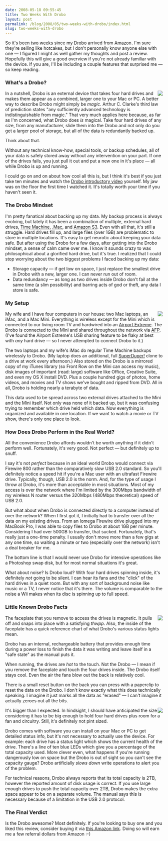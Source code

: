 ```yaml
---
date: 2008-05-18 09:55:45
title: Two Weeks With Drobo
layout: post
permalink: /blog/2008/05/two-weeks-with-drobo/index.html
slug: two-weeks-with-drobo
---
```

So it's been [two weeks](http://twitter.com/tylerhall/statuses/801468253) since my [Drobo](http://www.drobo.com/) arrived from <a href="http://www.amazon.com/gp/product/B000PDLZ1A?ie=UTF8&tag=clickcom-20&linkCode=as2&camp=1789&creative=9325&creativeASIN=B000PDLZ1A">Amazon</a><img src="http://www.assoc-amazon.com/e/ir?t=clickcom-20&l=as2&o=1&a=B000PDLZ1A" width="1" height="1" border="0" alt="" style="border:none !important; margin:0px !important;" />. I'm sure they're selling like hotcakes, but I don't personally know anyone else with one &mdash; I figured I might as well gather my thoughts and post a review. Hopefully this will give a good overview if you're not already familiar with the device. If you are, I'll be including a couple features that surprised me &mdash; so keep reading.

### What's a Drobo? ###

<a href="http://cdn.tyler.fm/blog/drobo.jpg" style="float:right;" class="lightbox"><img src="http://cdn.tyler.fm/blog/drobo-sm.jpg"></a>In a nutshell, Drobo is an external device that takes four hard drives and makes them appear as a combined, larger one to your Mac or PC. A better way to describe Drobo might simply be _magic_. Arthur C. Clarke's third law of prediction states "any sufficiently advanced technology is indistinguishable from magic." That very much applies here because, as far as I'm concerned, what Drobo does _is_ magical. Take four hard drives of any size, from any manufacturer, slide them into the Drobo and not only do you get a larger pool of storage, but all of the data is redundantly backed up.

Think about that.

Without any technical know-how, special tools, or backup schedules, all of your data is safely stored away without any intervention on your part. If one of the drives fails, you just pull it out and put a new one in it's place &mdash; all while Drobo is up and running.

I could go on and on about how cool all this is, but I think it's best if you just take ten minutes and watch the [Drobo introductory video](http://drobo.com/products_demo.html) yourself. My jaw was on the floor the first time I watched it. It's totally worth your time if you haven't seen it.

### The Drobo Mindset ###

I'm pretty fanatical about backing up my data. My backup process is always evolving, but lately it has been a combination of multiple, external hard drives, [Time Machine](http://www.apple.com/macosx/features/timemachine.html), [.Mac](http://www.apple.com/dotmac/), and [Amazon S3](/amazon-php-aws). Even with all that, it's still a struggle. Hard drives fill up, and large files (over 1GB) are problematic to store in multiple locations. It's easy to get neurotic about keeping your data safe. But after using the Drobo for a few days, after getting into the Drobo mindset, a sense of calm came over me. I know it sounds crazy to wax philosophical about a glorified hard drive, but it's true. I realized that I could stop worrying about the two biggest problems I faced backing up my data:

  * Storage capacity &mdash; if get low on space, I just replace the smallest drive in Drobo with a new, larger one. I can never run out of room.
  * Data redundancy &mdash; as long as two drives inside Drobo don't fail at the same time (a slim possibility) and barring acts of god or theft, any data I store is safe.

### My Setup ###

<a href="http://cdn.tyler.fm/blog/drobo-front.jpg" style="float:right;" class="lightbox"><img src="http://cdn.tyler.fm/blog/drobo-front-sm.jpg"></a>My wife and I have four computers in our house: two Mac laptops, an iMac, and a Mac Mini. Everything is wireless except for the Mini which is connected to our living room TV and hardwired into an [Airport Extreme](http://www.apple.com/airportextreme/). The Drobo is connected to the Mini and shared throughout the network via [AFP](http://en.wikipedia.org/wiki/Apple_Filing_Protocol). (I've found the Airport Extreme's USB sharing feature to be flaky at best with _any_ hard drive &mdash; so I never attempted to connect Drobo to it.)

The two laptops and my wife's iMac do regular Time Machine backups wirelessly to Drobo. (My laptop does an additional, full [SuperDuper!](http://www.shirt-pocket.com/SuperDuper/SuperDuperDescription.html) clone to a drive at work every afternoon.) Also stored on the Drobo is a mirrored copy of my iTunes library (so Front Row on the Mini can access my music), disk images of important (read: large) software like Office, Creative Suite, and even my OS X install DVD. Plus a couple hundred gigs of photos, home videos, and movies and TV shows we've bought and ripped from DVD. All in all, Drobo is holding nearly a terabyte of data.

This data used to be spread across two external drives attached to the Mini and the Mini itself. Not only was none of it backed up, but it was confusing trying to remember which drive held which data. Now everything is organized and available in one location. If we want to watch a movie or TV show, there's only one place to look.

### How Does Drobo Perform in the Real World? ###

All the convenience Drobo affords wouldn't be worth anything if it didn't perform well. Fortunately, it's very good. Not perfect &mdash; but definitely up to snuff.

I say it's not _perfect_ because in an ideal world Drobo would connect via Firewire 800 rather than the comparatively slow USB 2.0 standard. So you'll definitely notice a speed hit if you're a Mac user with an ultrafast Firewire drive. Typically, though, USB 2.0 is the norm. And, for the type of usage I throw at Drobo, it's more than acceptable in most situations. Most of my access is over the network where I'm limited by the 300Mbps bandwidth of my wireless N router versus the 320Mbps (480Mbps theoretical) speed of USB 2.0.

But what about when Drobo is connected directly to a computer instead of over the network? When I first got it, I initially had to transfer over all the data on my existing drives. From an Iomega Firewire drive plugged into my MacBook Pro, I was able to copy files to Drobo at about 1GB per minute. Considering I had over 500GB to transfer, that sucked. Fortunately, that's really just a one-time penalty. I usually don't move more than a few gigs at any one time, so waiting a minute or two (especially over the network) isn't a deal breaker for me.

The bottom line is that I would never use Drobo for intensive operations like a Photoshop swap disk, but for most normal situations it's great.

What about noise? Is Drobo loud? With four hard drives spinning inside, it's definitely _not_ going to be silent. I can hear its fans and the "click" of the hard drives in a quiet room. But with any sort of background noise like music or a TV, I never notice that it's there. The volume is comparable to the noise a Wii makes when its disc is spinning up to full speed.

### Little Known Drobo Facts ###

<a href="http://cdn.tyler.fm/blog/drobo-faceplate.jpg" style="float:right;" class="lightbox"><img src="http://cdn.tyler.fm/blog/drobo-faceplate-sm.jpg"></a>The faceplate that you remove to access the drives is magnetic. It pulls off and snaps into place with a satisfying _thwpp_. Also, the inside of the faceplate has a quick reference chart of what Drobo's various status lights mean.

Drobo has an internal, rechargeable battery that provides enough time during a power loss to finish the data it was writing and leave itself in a "safe state" as the manual puts it.

When running, the drives are _hot_ to the touch. Not the Drobo &mdash; I mean if you remove the faceplate and touch the four drives inside. The Drobo itself stays cool. Even the air the fans blow out the back is relatively cool.

There is a small reset button on the back you can press with a paperclip to reset the data on the Drobo. I don't know exactly what this does technically speaking. I imagine it just marks all the data as "erased" &mdash; I can't imagine it actually zeroes out all the bits.

<a href="http://cdn.tyler.fm/blog/drobo-side.jpg" style="float:right;" class="lightbox"><img src="http://cdn.tyler.fm/blog/drobo-side-sm.jpg"></a>It's bigger than I expected. In hindsight, I should have anticipated the size considering it has to be big enough to hold four hard drives plus room for a fan and circuitry. Still, it's definitely not pint sized.

Drobo comes with software you can install on your Mac or PC to get detailed status info, but it's not necessary to actually use the device. For example: each drive has a status light which shows the current health of the drive. There's a line of ten blue LEDs which give you a percentage of the total capacity used. More clever even, what happens if you're running dangerously low on space but the Drobo is out of sight so you can't see the capacity gauge? Drobo artificially _slows down_ write operations to alert you of the problem.

For technical reasons, Drobo always reports that its total capacity is 2TB, however the reported amount of disk usage is correct. If you use large enough drives to push the total capacity over 2TB, Drobo makes the extra space appear to be on a separate volume. The manual says this is necessary because of a limitation in the USB 2.0 protocol.

### The Final Verdict ###

Is the Drobo awesome? Most definitely. If you're looking to buy one and you liked this review, consider buying it via <a href="http://www.amazon.com/gp/product/B000PDLZ1A?ie=UTF8&tag=clickcom-20&linkCode=as2&camp=1789&creative=9325&creativeASIN=B000PDLZ1A">this Amazon link</a><img src="http://www.assoc-amazon.com/e/ir?t=clickcom-20&l=as2&o=1&a=B000PDLZ1A" width="1" height="1" border="0" alt="" style="border:none !important; margin:0px !important;" />. Doing so will earn me a few referral dollars from Amazon :-)
